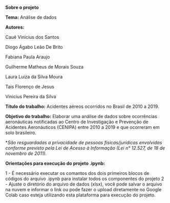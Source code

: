**Sobre o projeto**

**Tema:** Análise de dados

**Autores:**

Cauê Vinícius dos Santos

Diogo Ágabo Leão De Brito

Fabiana Paula Araujo

Guilherme Matheus de Morais Souza

Laura Luiza da Silva Moura

Tais Florenço de Jesus

Vinicius Pereira da Silva

**Título do trabalho:** Acidentes aéreos ocorridos no Brasil de 2010 a 2019.

**Objetivo do trabalho:** Elaborar uma análise de dados sobre ocorrências aeronáuticas notificadas ao Centro de Investigação e Prevenção de Acidentes Aeronáuticos (CENIPA) entre 2010 a 2019 e que ocorreram em solo brasileiro.

**São resguardadas a privacidade de pessoas físicas/jurídicas envolvidas conforme previsto pela Lei de Acesso à Informação (Lei n° 12.527, de 18 de novembro de 2011).*

**Orientações para execução do projeto .ipynb:**

1 - É necessário executar os comantos dos dois primeiros blocos de códigos do arquivo .ipynb para instalar todos os componentes do projeto
2 - Ajuste o diretório do arquivo de dados (xlsx), você pode salvar o arquivo na nuvem e informar o link ou pode fazer o upload diretamente no Google Colab caso esteja utilizando esta plataforma para execução do projeto.
